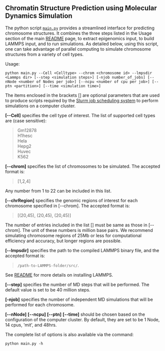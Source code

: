 ## Chromatin Structure Prediction using Molecular Dynamics Simulation 

The python script [`main.py`](./main.py) provides a streamlined interface for predicting chromosome structures. It combines the three steps listed in the Usage section of the main [README](../README.md) page, to extract epigenomics input, to build LAMMPS input, and to run simulations. As detailed below, using this script, one can take advantage of parallel computing to simulate chromosome structures from a variety of cell types.

Usage:
```
python main.py --Cell <Celltype> --chrom <chromosome id> --lmpsdir <Lammps dir> [--step <simulation steps>] [-njob number_of_jobs] [--nNode <number of Nodes per job>] [--ncpu <number of cpu per job>] [--ptn <partition>] [--time <simulation time>]  
```

The items enclosed in the brackets [] are optional parameters that are used to produce scripts required by the [Slurm job scheduling system](https://slurm.schedmd.com/) to perform simulations on a computer cluster. 

**[--Cell]** specifies the cell type of interest. The list of supported cell types are (case sensitive):
>Gm12878  
>H1hesc  
>Hela  
>Hepg2  
>Huvec  
>K562

**[--chrom]** specifies the list of chromosomes to be simulated. The accepted format is:
> [1,2,4]

Any number from 1 to 22 can be included in this list.

**[--chrRegion]** specifies the genomic regions of interest for each chromosome specified in [--chrom]. The accepted format is:
> [(20,45), (20,45), (20,45)]

The number of entries included in the list [] must be same as those in [--chrom]. The unit of these numbers is million base pairs. We recommend simulating chromosome regions of 25Mb or less for computational efficiency and accuracy, but longer regions are possible.  

**[--lmpsdir]** specifies the path to the compiled LAMMPS binary file, and the accepted format is:
> `/path-to-LAMMPS-folder/src/`. 

See [README](../README.md) for more details on installing LAMMPS.  

**[--step]** specifies the number of MD steps that will be performed. The default value is set to be 40 million steps.  

**[-njob]** specifies the number of independent MD simulations that will be performed for each chromosome.  

**[--nNode]** **[--ncpu]** **[--ptn]** **[--time]** should be chosen based on the configuration of the computer cluster. By default, they are set to be 1 Node, 14 cpus, 'mit', and 48hrs.  

The complete list of options is also available via the command:
```
python main.py -h
```
